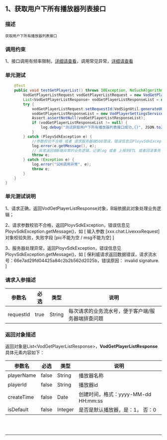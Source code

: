 ## 1、获取用户下所有播放器列表接口
### 描述
```
获取用户下所有播放器列表接口
```
### 调用约束
1、接口调用有频率限制，[详细请查看](/limit.md)，调用常见异常，[详细请查看](/exceptionDoc)

### 单元测试
```java
	@Test
	public void testGetPlayerList() throws IOException, NoSuchAlgorithmException {
        VodGetPlayerListRequest vodGetPlayerListRequest = new VodGetPlayerListRequest();
        List<VodGetPlayerListResponse> vodGetPlayerListResponseList = null;
        try {
            vodGetPlayerListRequest.setRequestId(VodSignUtil.generateUUID());
            vodGetPlayerListResponseList = new VodPlayerSettingsServiceImpl().getPlayerList(vodGetPlayerListRequest);
            Assert.assertNotNull(vodGetPlayerListResponseList);
            if (vodGetPlayerListResponseList != null) {
                log.debug("测试获取用户下所有播放器列表接口成功,{}", JSON.toJSONString(vodGetPlayerListResponseList));
            }
        } catch (PloyvSdkException e) {
            //参数校验不合格 或者 请求服务器端500错误，错误信息见PloyvSdkException.getMessage()
            log.error(e.getMessage(), e);
            // 异常返回做B端异常的业务逻辑，记录log 或者 上报到ETL 或者回滚事务
            throw e;
        } catch (Exception e) {
            log.error("SDK调用异常", e);
            throw e;
        }
    }
}
```
### 单元测试说明
1、请求正确，返回VodGetPlayerListResponse对象，B端依据此对象处理业务逻辑；

2、请求参数校验不合格，返回PloyvSdkException，错误信息见PloyvSdkException.getMessage()，如 [ 输入参数 [xxx.chat.LivexxxRequest]对象校验失败，失败字段 [pic不能为空 / msg不能为空] ]

3、服务器处理异常，返回PloyvSdkException，错误信息见PloyvSdkException.getMessage()，如 [ 保利威请求返回数据错误，请求流水号：66e7ad29fd04425a84c2b2b562d2025b，错误原因： invalid signature. ]
### 请求入参描述

| 参数名 | 必选 | 类型 | 说明 | 
| -- | -- | -- | -- | 
| requestId | true | String | 每次请求的业务流水号，便于客户端/服务器端排查问题 | 

### 返回对象描述
返回对象是List&lt;VodGetPlayerListResponse&gt;，**VodGetPlayerListResponse**具体元素内容如下：

| 参数名 | 必选 | 类型 | 说明 | 
| -- | -- | -- | -- | 
| playerName | false | String | 播放器名称 | 
| playerId | false | String | 播放器id | 
| createTime | false | Date | 创建时间，格式：yyyy-MM-dd HH:mm:ss | 
| isDefault | false | Integer | 是否是默认播放器，是：1， 否：0 | 

<br /><br />

------------------

<br /><br />


